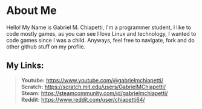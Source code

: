 # About Me
  Hello! My Name is Gabriel M. Chiapetti, I'm a programmer student, I like to code mostly
games, as you can see I love Linux and technology, I wanted to code games since I was a
child. Anyways, feel free to navigate, fork and do other github stuff on my profile.

## My Links:
> **Youtube:** https://www.youtube.com/@gabrielmchiapetti/  
> **Scratch:** https://scratch.mit.edu/users/GabrielMChiapetti/  
> **Steam:** https://steamcommunity.com/id/gabrielmchiapetti/  
> **Reddit:** https://www.reddit.com/user/chiapetti64/  
